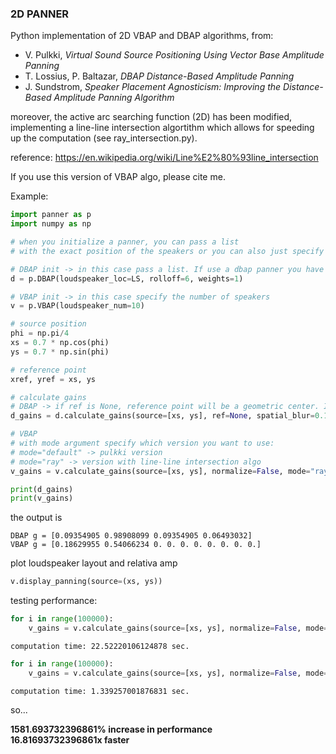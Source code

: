 ### **2D PANNER**  

Python implementation of 2D VBAP and DBAP algorithms, from:   
- V. Pulkki, *Virtual Sound Source Positioning Using Vector Base Amplitude Panning*
- T. Lossius, P. Baltazar, *DBAP Distance-Based Amplitude Panning*
- J. Sundstrom, *Speaker Placement Agnosticism: Improving the Distance-Based Amplitude Panning Algorithm*

moreover, the active arc searching function (2D) has been modified, implementing a line-line intersection algortithm
which allows for speeding up the computation (see ray_intersection.py).

reference: https://en.wikipedia.org/wiki/Line%E2%80%93line_intersection  

If you use this version of VBAP algo, please cite me.

Example:  
```python
import panner as p
import numpy as np

# when you initialize a panner, you can pass a list 
# with the exact position of the speakers or you can also just specify the number of speakers

# DBAP init -> in this case pass a list. If use a dbap panner you have to specify a rolloff coefficient and speaker weights
d = p.DBAP(loudspeaker_loc=LS, rolloff=6, weights=1)

# VBAP init -> in this case specify the number of speakers
v = p.VBAP(loudspeaker_num=10)

# source position
phi = np.pi/4
xs = 0.7 * np.cos(phi)
ys = 0.7 * np.sin(phi)

# reference point
xref, yref = xs, ys

# calculate gains
# DBAP -> if ref is None, reference point will be a geometric center. If spatial_blur is None will be default value
d_gains = d.calculate_gains(source=[xs, ys], ref=None, spatial_blur=0.1)

# VBAP
# with mode argument specify which version you want to use: 
# mode="default" -> pulkki version
# mode="ray" -> version with line-line intersection algo 
v_gains = v.calculate_gains(source=[xs, ys], normalize=False, mode="ray")

print(d_gains)
print(v_gains)
```

the output is
```console
DBAP g = [0.09354905 0.98908099 0.09354905 0.06493032]
VBAP g = [0.18629955 0.54066234 0. 0. 0. 0. 0. 0. 0. 0.]

```
plot loudspeaker layout and relativa amp

```python
v.display_panning(source=(xs, ys))
```

testing performance:  
```python
for i in range(100000):
    v_gains = v.calculate_gains(source=[xs, ys], normalize=False, mode="default")
```
```console
computation time: 22.52220106124878 sec.
```

```python
for i in range(100000):
    v_gains = v.calculate_gains(source=[xs, ys], normalize=False, mode="ray")
```
```console
computation time: 1.339257001876831 sec.
```
so...

**1581.693732396861% increase in performance  
16.81693732396861x faster**
